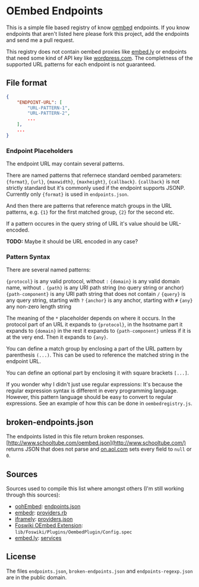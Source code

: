 OEmbed Endpoints
================

This is a simple file based registry of know [oembed](http://oembed.com/) endpoints.
If you know endpoints that aren't listed here please fork this project, add the endpoints
and send me a pull request.

This registry does not contain oembed proxies like [embed.ly](http://embed.ly) or
endpoints that need some kind of API key like [wordpress.com](http://wordpress.com/).
The completness of the supported URL patterns for each endpoint is not guaranteed.

File format
-----------

```json
{
	"ENDPOINT-URL": [
		"URL-PATTERN-1",
		"URL-PATTERN-2",
		...
	],
	...
}
```

### Endpoint Placeholders

The endpoint URL may contain several patterns.

There are named patterns that refernece standard oembed parameters: `{format}`, `{url}`,
`{maxwidth}`, `{maxheight}`, `{callback}`. `{callback}` is not strictly standard but it's
commonly used if the endpoint supports JSONP. Currently only `{format}` is used in
`endpoints.json`.

And then there are patterns that reference match groups in the URL patterns, e.g. `{1}`
for the first matched group, `{2}` for the second etc.

If a pattern occures in the query string of URL it's value should be URL-encoded.

**TODO:** Maybe it should be URL encoded in any case?

### Pattern Syntax

There are several named patterns:

`{protocol}` is any valid protocol, without `:` 
`{domain}` is any valid domain name, without `.` 
`{path}` is any URI path string (no query string or anchor) 
`{path-component}` is any URI path string that does not contain `/` 
`{query}` is any query string, starting with `?` 
`{anchor}` is any anchor, starting with `#` 
`{any}` any non-zero length string 

The meaning of the `*` placeholder depends on where it occurs. In the protocol part
of an URL it expands to `{protocol}`, in the hsotname part it expands to `{domain}`
in the rest it expands to `{path-component}` unless if it is at the very end. Then
it expands to `{any}`.

You can define a match group by enclosing a part of the URL pattern by parenthesis `(...)`.
This can be used to reference the matched string in the endpoint URL.

You can define an optional part by enclosing it with square brackets `[...]`.

If you wonder why I didn't just use regular expressions: It's because the regular expression
syntax is different in every programming language. However, this pattern language should
be easy to convert to regular expressions. See an example of how this can be done in
`oembedregistry.js`.

broken-endpoints.json
---------------------

The endpoints listed in this file return broken responses.
[http://www.schooltube.com/oembed.json](http://www.schooltube.com/) returns JSON that does
not parse and [on.aol.com](http://on.aol.com/api) sets every field to `null` or `0`.

Sources
-------

Sources used to compile this list where amongst others (I'm still working through this sources):

 * [oohEmbed](http://oohembed.com): [endpoints.json](https://code.google.com/p/oohembed/source/browse/app/provider/endpoints.json)
 * [embedr](https://github.com/agoragames/oembedr): [providers.rb](https://github.com/agoragames/oembedr/blob/master/lib/oembedr/providers.rb)
 * [iframely](https://github.com/itteco/iframely): [providers.json](https://github.com/itteco/iframely/blob/master/providers.json)
 * [Foswiki OEmbed Extension](http://foswiki.org/Extensions/OEmbedPlugin): `lib/Foswiki/Plugins/OembedPlugin/Config.spec`
 * [embed.ly](http://embed.ly): [services](http://api.embed.ly/1/services)

License
-------

The files `endpoints.json`, `broken-endpoints.json` and `endpoints-regexp.json` are in the public domain.
